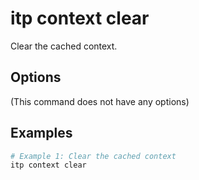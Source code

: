 # itp context clear

Clear the cached context.

## Options

(This command does not have any options)

## Examples

```bash
# Example 1: Clear the cached context
itp context clear
```